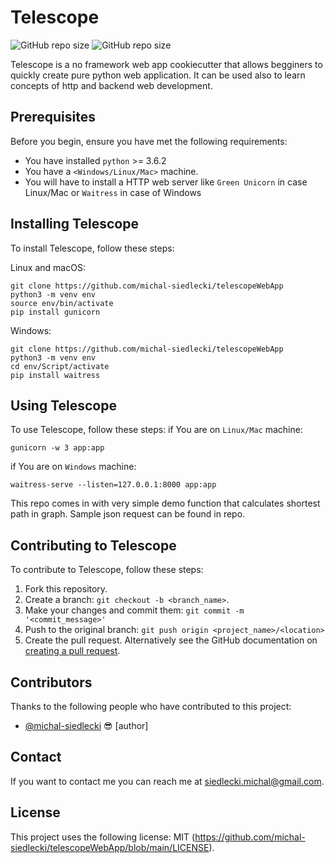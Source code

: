# Telescope


![GitHub repo size](https://img.shields.io/github/license/michal-siedlecki/telescopeWebApp)
![GitHub repo size](https://img.shields.io/github/repo-size/michal-siedlecki/telescopeWebApp)


Telescope is a no framework web app cookiecutter that allows begginers to quickly create pure python web application.
It can be used also to learn concepts of http and backend web development.

## Prerequisites

Before you begin, ensure you have met the following requirements:
* You have installed `python` >= 3.6.2
* You have a `<Windows/Linux/Mac>` machine.
* You will have to install a HTTP web server like `Green Unicorn` in case Linux/Mac or `Waitress` in case of Windows

## Installing Telescope

To install Telescope, follow these steps:

Linux and macOS:
```
git clone https://github.com/michal-siedlecki/telescopeWebApp
python3 -m venv env
source env/bin/activate
pip install gunicorn
```

Windows:
```
git clone https://github.com/michal-siedlecki/telescopeWebApp
python3 -m venv env
cd env/Script/activate
pip install waitress
```
## Using Telescope

To use Telescope, follow these steps:
if You are on `Linux/Mac` machine:
```
gunicorn -w 3 app:app
```
if You are on `Windows` machine:
```
waitress-serve --listen=127.0.0.1:8000 app:app
```

This repo comes in with very simple demo function that calculates shortest path in graph. Sample json request can be found in repo. 

## Contributing to Telescope

To contribute to Telescope, follow these steps:

1. Fork this repository.
2. Create a branch: `git checkout -b <branch_name>`.
3. Make your changes and commit them: `git commit -m '<commit_message>'`
4. Push to the original branch: `git push origin <project_name>/<location>`
5. Create the pull request.
Alternatively see the GitHub documentation on [creating a pull request](https://help.github.com/en/github/collaborating-with-issues-and-pull-requests/creating-a-pull-request).

## Contributors

Thanks to the following people who have contributed to this project:

* [@michal-siedlecki](https://github.com/michal-siedlecki) 😎 [author]


## Contact

If you want to contact me you can reach me at <siedlecki.michal@gmail.com>.

## License

This project uses the following license: MIT (<https://github.com/michal-siedlecki/telescopeWebApp/blob/main/LICENSE>).
